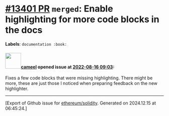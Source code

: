 # [\#13401 PR](https://github.com/ethereum/solidity/pull/13401) `merged`: Enable highlighting for more code blocks in the docs
**Labels**: `documentation :book:`


#### <img src="https://avatars.githubusercontent.com/u/137030?v=4" width="50">[cameel](https://github.com/cameel) opened issue at [2022-08-16 09:03](https://github.com/ethereum/solidity/pull/13401):

Fixes a few code blocks that were missing highlighting. There might be more, these are just those I noticed when preparing feedback on the new highlighter.




-------------------------------------------------------------------------------



[Export of Github issue for [ethereum/solidity](https://github.com/ethereum/solidity). Generated on 2024.12.15 at 06:45:24.]
